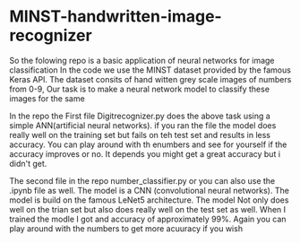 # MINST-handwritten-image-recognizer

So the folowing repo is a basic application of neural networks for image classification
In the code we use the MINST dataset provided by the famous Keras API. The dataset consits of hand witten grey scale images of numbers from 0-9, Our task is to make a neural network model to classify these images for the same
 
In the repo the First file Digitrecognizer.py does the above task using a simple ANN(artificial neural networks). if you ran the file the model does really well on the training set but fails on teh test set and results in less accuracy. You can play around with th enumbers and see for yourself if the accuracy improves or no. It depends you might get a great accuracy but i didn't get.

The second file in the repo number_classifier.py or you can also use the .ipynb file as well. The model is a CNN (convolutional neural networks). The model is build on the famous LeNet5 architecture. The model Not only does well on the trian set but also does really well on the test set as well. When I trained the modle I got and accuracy of approximately 99%. Again you can play around with the numbers to get more acuuracy if you wish 
